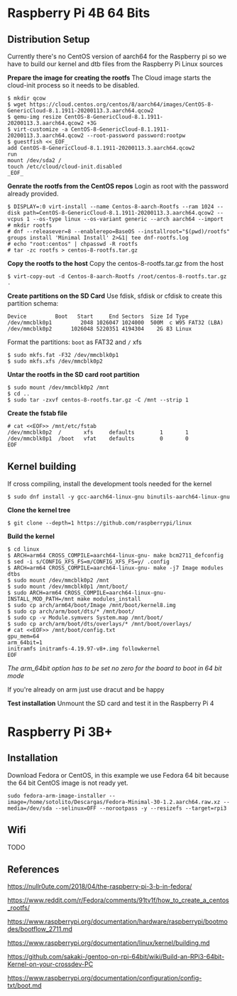 # Raspberry Pi 4B 64 Bits
## Distribution Setup
Currently there's no CentOS version of aarch64 for the Raspberry pi so we have to build our kernel and dtb files from the Raspberry Pi Linux sources

**Prepare the image for creating the rootfs**
The Cloud image starts the cloud-init process so it needs to be disabled.

```
$ mkdir qcow
$ wget https://cloud.centos.org/centos/8/aarch64/images/CentOS-8-GenericCloud-8.1.1911-20200113.3.aarch64.qcow2
$ qemu-img resize CentOS-8-GenericCloud-8.1.1911-20200113.3.aarch64.qcow2 +3G
$ virt-customize -a CentOS-8-GenericCloud-8.1.1911-20200113.3.aarch64.qcow2 --root-password password:rootpw
$ guestfish <<_EOF_
add CentOS-8-GenericCloud-8.1.1911-20200113.3.aarch64.qcow2
run
mount /dev/sda2 /
touch /etc/cloud/cloud-init.disabled
_EOF_
```

**Genrate the rootfs from the CentOS repos**
Login as root with the password already provided.

```
$ DISPLAY=:0 virt-install --name Centos-8-aarch-Rootfs --ram 1024 --disk path=CentOS-8-GenericCloud-8.1.1911-20200113.3.aarch64.qcow2 --vcpus 1 --os-type linux --os-variant generic --arch aarch64 --import
# mkdir rootfs
# dnf --releasever=8 --enablerepo=BaseOS --installroot="$(pwd)/rootfs" groups install 'Minimal Install' 2>&1| tee dnf-rootfs.log
# echo "root:centos" | chpasswd -R rootfs
# tar -zc rootfs > centos-8-rootfs.tar.gz
```

**Copy the rootfs to the host**
Copy the centos-8-rootfs.tar.gz from the host

```
$ virt-copy-out -d Centos-8-aarch-Rootfs /root/centos-8-rootfs.tar.gz .
```

**Create partitions on the SD Card**
Use fdisk, sfdisk or cfdisk to create this partition schema:

```
Device         Boot   Start     End Sectors  Size Id Type
/dev/mmcblk0p1         2048 1026047 1024000  500M  c W95 FAT32 (LBA)
/dev/mmcblk0p2      1026048 5220351 4194304    2G 83 Linux
```

Format the partitions: `boot` as FAT32 and `/` xfs

```
$ sudo mkfs.fat -F32 /dev/mmcblk0p1
$ sudo mkfs.xfs /dev/mmcblk0p2
```

**Untar the rootfs in the SD card root partition**

```
$ sudo mount /dev/mmcblk0p2 /mnt
$ cd ..
$ sudo tar -zxvf centos-8-rootfs.tar.gz -C /mnt --strip 1
```

**Create the fstab file**
```
# cat <<EOF>> /mnt/etc/fstab
/dev/mmcblk0p2  /       xfs     defaults        1       1
/dev/mmcblk0p1  /boot   vfat    defaults        0       0
EOF
```


## Kernel building

If cross compiling, install the development tools needed for the kernel

```
$ sudo dnf install -y gcc-aarch64-linux-gnu binutils-aarch64-linux-gnu
```

**Clone the kernel tree**
```
$ git clone --depth=1 https://github.com/raspberrypi/linux
```

**Build the kernel**

```
$ cd linux
$ ARCH=arm64 CROSS_COMPILE=aarch64-linux-gnu- make bcm2711_defconfig
$ sed -i s/CONFIG_XFS_FS=m/CONFIG_XFS_FS=y/ .config
$ ARCH=arm64 CROSS_COMPILE=aarch64-linux-gnu- make -j7 Image modules dtbs
$ sudo mount /dev/mmcblk0p2 /mnt
$ sudo mount /dev/mmcblk0p1 /mnt/boot/
$ sudo ARCH=arm64 CROSS_COMPILE=aarch64-linux-gnu- INSTALL_MOD_PATH=/mnt make modules_install
$ sudo cp arch/arm64/boot/Image /mnt/boot/kernel8.img
$ sudo cp arch/arm/boot/dts/* /mnt/boot/
$ sudo cp -v Module.symvers System.map /mnt/boot/
$ sudo cp arch/arm/boot/dts/overlays/* /mnt/boot/overlays/
# cat <<EOF>> /mnt/boot/config.txt
gpu_mem=64
arm_64bit=1
initramfs initramfs-4.19.97-v8+.img followkernel
EOF
```

*The arm_64bit option has to be set no zero for the board to boot in 64 bit mode*


If you're already on arm just use dracut and be happy


**Test installation**
Unmount the SD card and test it in the Raspberry Pi 4




# Raspberry Pi 3B+

## Installation
Download Fedora or CentOS, in this example we use Fedora 64 bit because the 64 bit CentOS image is not ready yet.

```
sudo fedora-arm-image-installer --image=/home/sotolito/Descargas/Fedora-Minimal-30-1.2.aarch64.raw.xz --media=/dev/sda --selinux=OFF --norootpass -y --resizefs --target=rpi3
```

## Wifi

TODO


## References
https://nullr0ute.com/2018/04/the-raspberry-pi-3-b-in-fedora/

https://www.reddit.com/r/Fedora/comments/91tv1f/how_to_create_a_centos_rootfs/

https://www.raspberrypi.org/documentation/hardware/raspberrypi/bootmodes/bootflow_2711.md

https://www.raspberrypi.org/documentation/linux/kernel/building.md

https://github.com/sakaki-/gentoo-on-rpi-64bit/wiki/Build-an-RPi3-64bit-Kernel-on-your-crossdev-PC

https://www.raspberrypi.org/documentation/configuration/config-txt/boot.md
